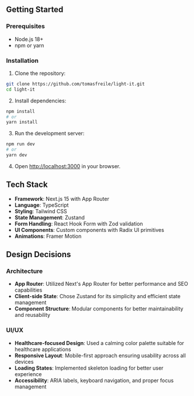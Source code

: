 ## Getting Started

### Prerequisites

- Node.js 18+ 
- npm or yarn

### Installation

1. Clone the repository:
```bash
git clone https://github.com/tomasfreile/light-it.git
cd light-it
```

2. Install dependencies:
```bash
npm install
# or
yarn install
```

3. Run the development server:
```bash
npm run dev
# or
yarn dev
```

4. Open [http://localhost:3000](http://localhost:3000) in your browser.

## Tech Stack

- **Framework**: Next.js 15 with App Router
- **Language**: TypeScript
- **Styling**: Tailwind CSS
- **State Management**: Zustand
- **Form Handling**: React Hook Form with Zod validation
- **UI Components**: Custom components with Radix UI primitives
- **Animations**: Framer Motion

## Design Decisions

### Architecture
- **App Router**: Utilized Next's App Router for better performance and SEO capabilities
- **Client-side State**: Chose Zustand for its simplicity and efficient state management
- **Component Structure**: Modular components for better maintainability and reusability

### UI/UX
- **Healthcare-focused Design**: Used a calming color palette suitable for healthcare applications
- **Responsive Layout**: Mobile-first approach ensuring usability across all devices
- **Loading States**: Implemented skeleton loading for better user experience
- **Accessibility**: ARIA labels, keyboard navigation, and proper focus management


